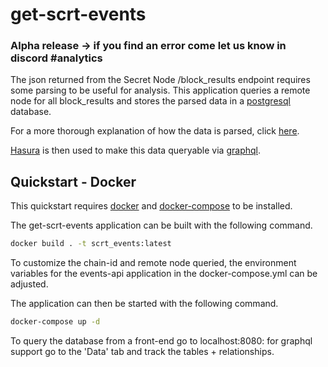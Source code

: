 # get-scrt-events

### Alpha release -> if you find an error come let us know in discord #analytics

The json returned from the Secret Node /block_results endpoint requires some parsing to be useful for analysis. This application queries a remote node for all block_results and stores the parsed data in a [postgresql](https://www.postgresql.org/) database. 

For a more thorough explanation of how the data is parsed, click [here](docs/parsing.md).

[Hasura](https://hasura.io/docs/) is then used to make this data queryable via [graphql](https://graphql.org/learn/). 




## Quickstart - Docker

This quickstart requires [docker](https://docs.docker.com/get-docker/) and [docker-compose](https://docs.docker.com/compose/install/) to be installed. 

The get-scrt-events application can be built with the following command. 

```bash
docker build . -t scrt_events:latest
```

To customize the chain-id and remote node queried, the environment variables for the events-api application in  the docker-compose.yml can be adjusted. 

The application can then be started with the following command. 

```bash
docker-compose up -d
```

To query the database from a front-end go to localhost:8080: for graphql support go to the 'Data' tab and track the tables + relationships. 